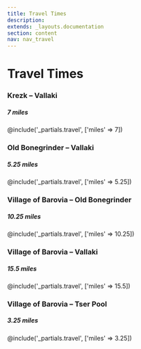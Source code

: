 ```yaml
---
title: Travel Times
description: 
extends: _layouts.documentation
section: content
nav: nav_travel
---
```

# Travel Times

### <a name="kv"></a>Krezk – Vallaki
##### 7 miles 
@include('_partials.travel', ['miles' => 7])

### <a name="obv"></a>Old Bonegrinder – Vallaki
##### 5.25 miles
@include('_partials.travel', ['miles' => 5.25])

### <a name="vobob"></a>Village of Barovia – Old Bonegrinder
##### 10.25 miles
@include('_partials.travel', ['miles' => 10.25])

### <a name="vobv"></a>Village of Barovia – Vallaki
##### 15.5 miles
@include('_partials.travel', ['miles' => 15.5])

### <a name="vobtp"></a>Village of Barovia – Tser Pool
##### 3.25 miles
@include('_partials.travel', ['miles' => 3.25])